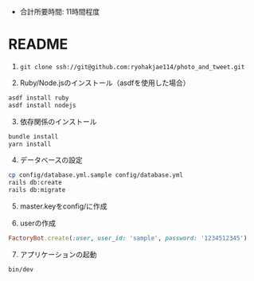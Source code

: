 * 合計所要時間: 11時間程度
# README

1. `git clone ssh://git@github.com:ryohakjae114/photo_and_tweet.git`

2. Ruby/Node.jsのインストール（asdfを使用した場合）
```bash
asdf install ruby
asdf install nodejs
```
3. 依存関係のインストール
```bash
bundle install
yarn install
```

4. データベースの設定
```bash
cp config/database.yml.sample config/database.yml
rails db:create
rails db:migrate
```

5. master.keyをconfig/に作成

6. userの作成
```ruby
FactoryBot.create(:user, user_id: 'sample', password: '1234512345')
```

7. アプリケーションの起動
```bash
bin/dev
```
